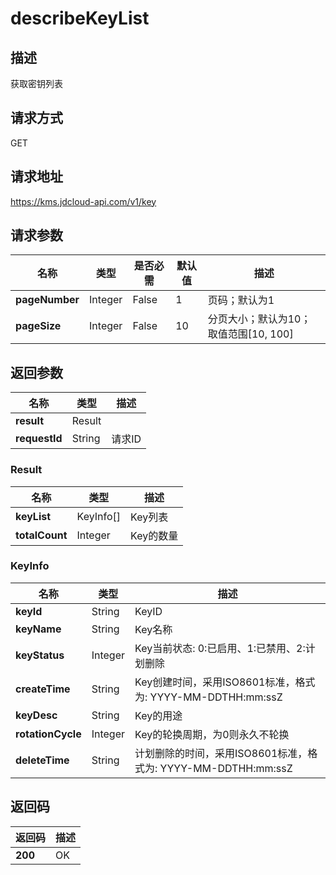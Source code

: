 # describeKeyList


## 描述
获取密钥列表

## 请求方式
GET

## 请求地址
https://kms.jdcloud-api.com/v1/key


## 请求参数
|名称|类型|是否必需|默认值|描述|
|---|---|---|---|---|
|**pageNumber**|Integer|False|1|页码；默认为1|
|**pageSize**|Integer|False|10|分页大小；默认为10；取值范围[10, 100]|


## 返回参数
|名称|类型|描述|
|---|---|---|
|**result**|Result| |
|**requestId**|String|请求ID|

### <div id="Result">Result</div>
|名称|类型|描述|
|---|---|---|
|**keyList**|KeyInfo[]|Key列表|
|**totalCount**|Integer|Key的数量|
### <div id="KeyInfo">KeyInfo</div>
|名称|类型|描述|
|---|---|---|
|**keyId**|String|KeyID|
|**keyName**|String|Key名称|
|**keyStatus**|Integer|Key当前状态: 0:已启用、1:已禁用、2:计划删除|
|**createTime**|String|Key创建时间，采用ISO8601标准，格式为: YYYY-MM-DDTHH:mm:ssZ|
|**keyDesc**|String|Key的用途|
|**rotationCycle**|Integer|Key的轮换周期，为0则永久不轮换|
|**deleteTime**|String|计划删除的时间，采用ISO8601标准，格式为: YYYY-MM-DDTHH:mm:ssZ|

## 返回码
|返回码|描述|
|---|---|
|**200**|OK|
